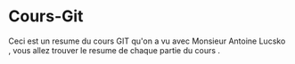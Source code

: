# Cours-Git

Ceci est un resume du cours GIT qu'on a vu avec Monsieur Antoine Lucsko , vous allez trouver le resume de chaque partie du cours .
